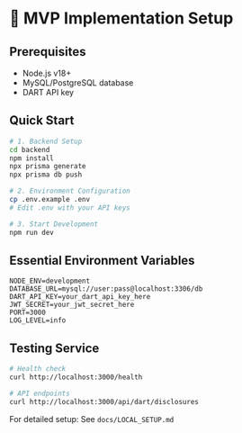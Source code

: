 # 🚀 MVP Implementation Setup

## Prerequisites
- Node.js v18+
- MySQL/PostgreSQL database
- DART API key

## Quick Start
```bash
# 1. Backend Setup
cd backend
npm install
npx prisma generate
npx prisma db push

# 2. Environment Configuration
cp .env.example .env
# Edit .env with your API keys

# 3. Start Development
npm run dev
```

## Essential Environment Variables
```env
NODE_ENV=development
DATABASE_URL=mysql://user:pass@localhost:3306/db
DART_API_KEY=your_dart_api_key_here
JWT_SECRET=your_jwt_secret_here
PORT=3000
LOG_LEVEL=info
```

## Testing Service
```bash
# Health check
curl http://localhost:3000/health

# API endpoints
curl http://localhost:3000/api/dart/disclosures
```

For detailed setup: See `docs/LOCAL_SETUP.md`